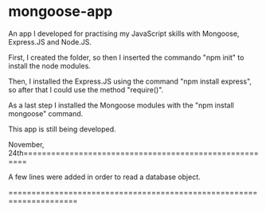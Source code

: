 # mongoose-app
An app I developed for practising my JavaScript skills with Mongoose, Express.JS and Node.JS.

First, I created the folder, so then I inserted the commando "npm init" to install the node modules.

Then, I installed the Express.JS using the command "npm install express", so after that I could use the method "require()".

As a last step I installed the Mongoose modules with the "npm install mongoose" command.

This app is still being developed.


November, 24th=======================================================

A few lines were added in order to read a database object.

=====================================================================

